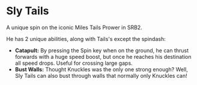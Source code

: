 # Sly Tails
A unique spin on the iconic Miles Tails Prower in SRB2.

He has 2 unique abilities, along with Tails's except the spindash:

- **Catapult:** By pressing the Spin key when on the ground, he can thrust forwards with a huge speed boost, but once he reaches his destination all speed drops. Useful for crossing large gaps.
- **Bust Walls:** Thought Knuckles was the only one strong enough? Well, Sly Tails can also bust through walls that normally only Knuckles can!
